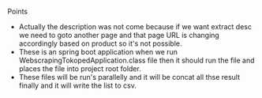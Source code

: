 Points
* Actually the description was not come because if we want extract desc we need to goto another page and that page URL is changing accordingly based on product so it's not possible.
* These is an spring boot application when we run WebscrapingTokopedApplication.class file then it should run the file and places the file into project root folder.
* These files will be run's parallelly and it will be concat all thse result finally and it will write the list to csv.